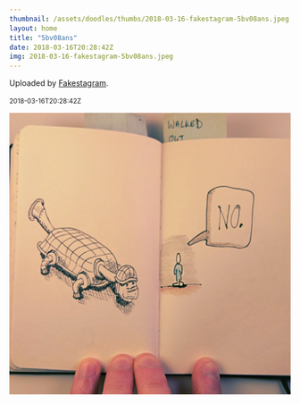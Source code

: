 ```yaml
---
thumbnail: /assets/doodles/thumbs/2018-03-16-fakestagram-5bv08ans.jpeg
layout: home
title: "5bv08ans"
date: 2018-03-16T20:28:42Z
img: 2018-03-16-fakestagram-5bv08ans.jpeg
---
```


Uploaded by [Fakestagram](https://github.com/opyate/fakestagram).

<small>2018-03-16T20:28:42Z</small>

![Uploaded by Fakestagram](2018-03-16-fakestagram-5bv08ans.jpeg)
